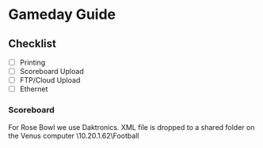 # Gameday Guide

## Checklist
- [ ] Printing
- [ ] Scoreboard Upload
- [ ] FTP/Cloud Upload
- [ ] Ethernet

### Scoreboard
For Rose Bowl we use Daktronics. 
XML file is dropped to a shared folder on the Venus computer \\10.20.1.62\Football

